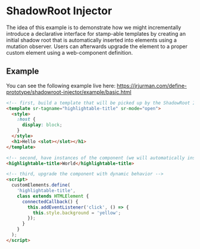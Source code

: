 # ShadowRoot Injector

The idea of this example is to demonstrate how we might incrementally introduce a declarative interface for stamp-able
templates by creating an initial shadow root that is automatically inserted into elements using a mutation observer.
Users can afterwards upgrade the element to a proper custom element using a web-component definition.

## Example

You can see the following example live here:
https://jrjurman.com/define-prototype/shadowroot-injector/example/basic.html

```html
<!-- first, build a template that will be picked up by the ShadowRoot Injector -->
<template sr-tagname="highlightable-title" sr-mode="open">
  <style>
    :host {
      display: block;
    }
  </style>
  <h1>Hello <slot></slot></h1>
</template>

<!-- second, have instances of the component (we will automatically insert a shadow root) -->
<highlightable-title>World</highlightable-title>

<!-- third, upgrade the component with dynamic behavior -->
<script>
  customElements.define(
    'highlightable-title',
    class extends HTMLElement {
      connectedCallback() {
        this.addEventListener('click', () => {
          this.style.background = 'yellow';
        });
      }
    }
  );
</script>
```
